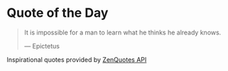 # Quote of the Day

<!-- QUOTE_START -->
> It is impossible for a man to learn what he thinks he already knows.
>
> — Epictetus

Inspirational quotes provided by <a href="https://zenquotes.io/" target="_blank">ZenQuotes API</a>
<!-- QUOTE_END -->